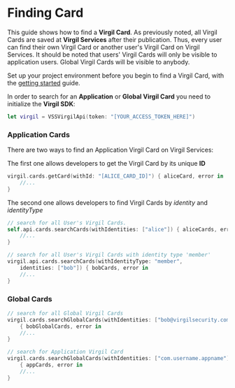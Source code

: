 # Finding Card

This guide shows how to find a **Virgil Card**. As previously noted, all Virgil Cards are saved at **Virgil Services** after their publication. Thus, every user can find their own Virgil Card or another user's Virgil Card on Virgil Services. It should be noted that users' Virgil Cards will only be visible to application users. Global Virgil Cards will be visible to anybody.

Set up your project environment before you begin to find a Virgil Card, with the [getting started](https://github.com/VirgilSecurity/virgil-sdk-x/blob/docs-review/documentation-swift/guides/configuration/client-configuration.md) guide.


In order to search for an **Application** or **Global Virgil Card** you need to initialize the **Virgil SDK**:

```swift
let virgil = VSSVirgilApi(token: "[YOUR_ACCESS_TOKEN_HERE]")
```


### Application Cards

There are two ways to find an Application Virgil Card on Virgil Services:

The first one allows developers to get the Virgil Card by its unique **ID**

```swift
virgil.cards.getCard(withId: "[ALICE_CARD_ID]") { aliceCard, error in
	//...
}
```


The second one allows developers to find Virgil Cards by *identity* and *identityType*

```swift
// search for all User's Virgil Cards.
self.api.cards.searchCards(withIdentities: ["alice"]) { aliceCards, error in
	//...
}

// search for all User's Virgil Cards with identity type 'member'
virgil.api.cards.searchCards(withIdentityType: "member",
	identities: ["bob"]) { bobCards, error in
	//...
}
```



### Global Cards

```swift
// search for all Global Virgil Cards
virgil.cards.searchGlobalCards(withIdentities: ["bob@virgilsecurity.com"])
	{ bobGlobalCards, error in
	//...
}

// search for Application Virgil Card
virgil.cards.searchGlobalCards(withIdentities: ["com.username.appname"])
	{ appCards, error in
	//...
}
```

